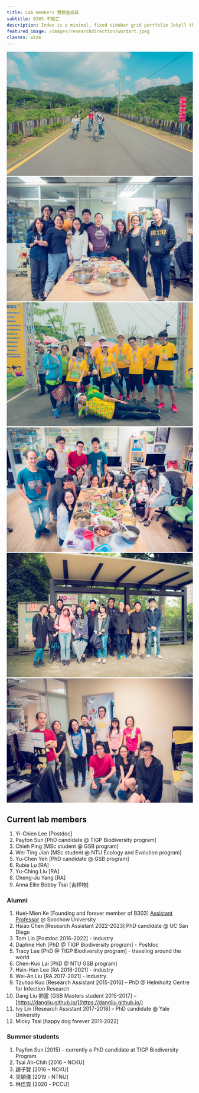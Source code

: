 ```yaml
---
title: Lab members 實驗室成員
subtitle: B303 不能亡
description: Index is a minimal, fixed sidebar grid portfolio Jekyll theme.
featured_image: /images/researchdirection/wordart.jpeg 
classes: wide 
---
```



<div class="gallery" data-columns="3">
	<img src="/images/members/20160825-DSC06023.jpg">
	<img src="/images/members/DSC_3375.jpeg">
	<img src="/images/members/20180505-DSC06964.jpg">
	<img src="/images/members/20180807-DSC_2600.jpg">
	<img src="/images/members/20181205-DSC_2831.jpg">
	<img src="/images/members/20190503-DSC_3426.jpg">
</div>



## Current lab members

1. Yi-Chien Lee \[Postdoc]
2. Payfon Sun \[PhD candidate @ TIGP Biodiversity program\]
3. Chieh Ping [MSc student @ GSB program]
4. Wei-Ting Jian \[MSc student @ NTU Ecology and Evolution program]
5. Yu-Chen Yeh [PhD candidate @ GSB program]
6. Rubie Lu \[RA\]
7. Yu-Ching Liu \[RA\]
8. Cheng-Ju Yang [RA]
9. Anna Ellie Bobby Tsai \[吉祥物\]

### Alumni

1. Huei-Mien Ke \[Founding and forever member of B303] [Assistant Professor](https://microbiology.scu.edu.tw/member/7) @ Soochow University
2. Hsiao Chen \[Research Assistant 2022-2023] PhD candidate @ UC San Diego
3. Tom Lin \[Postdoc 2016-2022] - industry
4. Daphne Hoh \[PhD @ TIGP Biodiversity program\] - Postdoc
5. Tracy Lee \[PhD @ TIGP Biodiversity program] - traveling around the world
6. Chen-Kuo Lai \[PhD @ NTU GSB program\]
7. Hsin-Han Lee \[RA 2018-2021] - industry
8. Wei-An Liu \[RA 2017-2021] - industry
9. Tzuhao Kuo \[Research Assistant 2015-2016\] – PhD @ Helmholtz Centre for Infection Research
10. Dang Liu 劉當 \[GSB Masters student 2015-2017\] – [https://dangliu.github.io/](https://dangliu.github.io/)
11. Ivy Lin \[Research Assistant 2017-2018\] – PhD candidate @ Yale University
12. Micky Tsai \[happy dog forever 2011-2022\]


### Summer students

1. Payfon Sun \[2015\] – currently a PhD candidate at TIGP Biodiversity Program
2. Tsai Ah-Chih \[2016 – NCKU\]
3. 趙子賢 \[2016 – NCKU\]
4. 梁穎儀 \[2019 - NTNU\]
5. 林佳霓 \[2020 - PCCU\]
